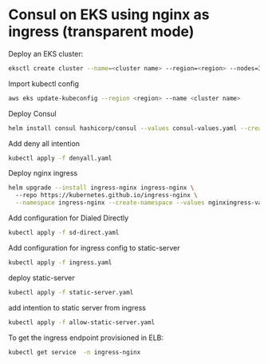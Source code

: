 # Consul on EKS using nginx as ingress (transparent mode)

Deploy an EKS cluster:

```bash
eksctl create cluster --name=<cluster name> --region=<region> --nodes=3 --version 1.21
```

Import kubectl config

```bash
aws eks update-kubeconfig --region <region> --name <cluster name>
```

Deploy Consul

```bash
helm install consul hashicorp/consul --values consul-values.yaml --create-namespace --namespace consul
```

Add deny all intention
```bash
kubectl apply -f denyall.yaml
```

Deploy nginx ingress
```bash
helm upgrade --install ingress-nginx ingress-nginx \                                                                                                    ─╯
  --repo https://kubernetes.github.io/ingress-nginx \
  --namespace ingress-nginx --create-namespace --values nginxingress-values.yaml
```

Add configuration for Dialed Directly

```bash
kubectl apply -f sd-direct.yaml
```

Add configuration for ingress config to static-server
```bash
kubectl apply -f ingress.yaml
```

deploy static-server
```bash
kubectl apply -f static-server.yaml
```

add intention to static server from ingress
```bash
kubectl apply -f allow-static-server.yaml
```

To get the ingress endpoint provisioned in ELB:
```bash
kubectl get service  -n ingress-nginx
```


